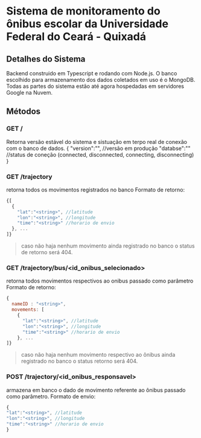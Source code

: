 # Sistema de monitoramento do ônibus escolar da Universidade Federal do Ceará - Quixadá

## Detalhes do Sistema

Backend construido em Typescript e rodando com Node.js.
O banco escolhido para armazenamento dos dados coletados em uso é o MongoDB.
Todas as partes do sistema estão até agora hospedadas em servidores Google na Nuvem.

## Métodos

### GET /
Retorna versão estável do sistema e sistuação em terpo real de conexão com o banco de dados.
{
"version":"<string>", //versão em produção
"databse":"<string>" //status de coneção (connected, disconnected, connecting, disconnecting)
}

### GET /trajectory
retorna todos os movimentos registrados no banco
Formato de retorno:
```javascript
{[
  {
    "lat":"<string>", //latitude
    "lon":"<string>", //longitude
    "time":"<string>" //horario de envio
  }, ...
]}
```
> caso não haja nenhum movimento ainda registrado no banco o status de retorno será 404.

### GET /trajectory/bus/<id_onibus_selecionado>
retorna todos movimentos respectivos ao onibus passado como parâmetro
Formato de retorno:
```javascript
{
  nameID : "<string>",
  movements: [
    {
      "lat":"<string>", //latitude
      "lon":"<string>", //longitude
      "time":"<string>" //horario de envio
    }, ...
]}
```
> caso não haja nenhum movimento respectivo ao ônibus ainda registrado no banco o status retorno será 404.

### POST /trajectory/<id_onibus_responsavel>
armazena em banco o dado de movimento referente ao ônibus passado como parâmetro.
Formato de envio:
```javascript
{
"lat":"<string>", //latitude
"lon":"<string>", //longitude
"time":"<string>" //horario de envio
}
```
